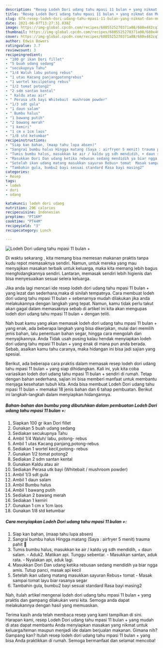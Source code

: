```yaml
---
description: "Resep Lodeh Dori udang tahu mpasi 11 bulan + yang nikmat dan Mudah Dibuat"
title: "Resep Lodeh Dori udang tahu mpasi 11 bulan + yang nikmat dan Mudah Dibuat"
slug: 674-resep-lodeh-dori-udang-tahu-mpasi-11-bulan-yang-nikmat-dan-mudah-dibuat
date: 2021-06-07T13:27:31.038Z
image: https://img-global.cpcdn.com/recipes/6805525270371a08/680x482cq70/lodeh-dori-udang-tahu-mpasi-11-bulan-foto-resep-utama.jpg
thumbnail: https://img-global.cpcdn.com/recipes/6805525270371a08/680x482cq70/lodeh-dori-udang-tahu-mpasi-11-bulan-foto-resep-utama.jpg
cover: https://img-global.cpcdn.com/recipes/6805525270371a08/680x482cq70/lodeh-dori-udang-tahu-mpasi-11-bulan-foto-resep-utama.jpg
author: Edwin Bowers
ratingvalue: 3.7
reviewcount: 3
recipeingredient:
- "100 gr ikan Dori fillet"
- "5 buah udang sedang"
- "secukupnya Tahu"
- "1/4 Waluh labu potong rebus"
- "1 utas Kacang panjangpotongrebus"
- "1 wortel kecilpotong rebus"
- "1/2 tomat potong2"
- "2 sdm santan kental"
- " Kaldu atau air"
- " Perasa utk bayi Whitebait  mushroom powder"
- "1/3 sdt gula"
- "1 daun salam"
- " Bumbu halus"
- "1 bawang putih"
- "2 bawang merah"
- "1 kemiri"
- "1 cm x 1cm laos"
- "1/8 std ketumbar"
recipeinstructions:
- "Siap kan bahan, (maap tahu lupa absen)"
- "Sangrai bumbu halus Hingga matang (Saya : airfryer 5 menit) trauma pahit 😬"
- "Tumis bumbu halus, masukkan ke air / kaldu yg sdh mendidih, + daun salam. Aduk2. Matikan api. Tunggu sebentar. Masukkan santan, aduk rata. Nyalakan api, aduk lagi."
- "Masukkan Dori Dan udang ketika rebusan sedang mendidih ya biar ngga amis. Tutup panci, masak api kecil"
- "Setelah ikan udang matang masukkan sayuran Rebus+ tomat  Masak sampai tomat layu biar rasanya segar"
- "Tambahin gula, bumbu2 bayi sesuai standard Rasa bayi masing2"
categories:
- Resep
tags:
- lodeh
- dori
- udang

katakunci: lodeh dori udang 
nutrition: 296 calories
recipecuisine: Indonesian
preptime: "PT16M"
cooktime: "PT44M"
recipeyield: "3"
recipecategory: Lunch

---
```



![Lodeh Dori udang tahu mpasi 11 bulan +](https://img-global.cpcdn.com/recipes/6805525270371a08/680x482cq70/lodeh-dori-udang-tahu-mpasi-11-bulan-foto-resep-utama.jpg)

Di waktu  sekarang , kita memang bisa memesan makanan praktis tanpa kudu repot memasaknya sendiri. Namun, untuk mereka yang mau menyajikan masakan terbaik untuk keluarga, maka kita memang lebih bagus menghidangkannya sendiri. Lantaran, memasak sendiri lebih higienis dan bisa menyesuaikan sesuai selera keluarga.

Jika anda lagi mencari ide resep lodeh dori udang tahu mpasi 11 bulan + yang lezat dan sederhana,maka di sinilah tempatnya. Cara membuat lodeh dori udang tahu mpasi 11 bulan +  sebenarnya mudah dilakukan jika anda melakukannya dengan langkah yang tepat. Namun, kamu tidak perlu takut akan gagal dalam memasaknya 
sebab di artikel ini kita akan mengupas lodeh dori udang tahu mpasi 11 bulan + dengan teliti.  



Nah buat kamu yang akan memasak lodeh dori udang tahu mpasi 11 bulan + yang enak, ada beberapa langkah yang bisa dikerjakan, mulai dari memilih jenis bahan, lalu penentuan bahan segar, hingga cara mengolah dan menyajikannya. Anda Tidak usah pusing kalau hendak menyiapkan lodeh dori udang tahu mpasi 11 bulan + yang enak di mana pun anda berada. Sebab, asalkan kamu  tahu caranya, maka hidangan ini bisa jadi sajian yang spesial.

Berikut, ada beberapa cara praktis  dalam memasak resep lodeh dori udang tahu mpasi 11 bulan + yang siap dihidangkan. Kali ini, yuk kita coba variasikan lodeh dori udang tahu mpasi 11 bulan + sendiri di rumah. Tetap dengan bahan sederhana, sajian ini bisa memberi manfaat untuk membantu menjaga kesehatan tubuh kita. Anda bisa membuat Lodeh Dori udang tahu mpasi 11 bulan + memakai 18 jenis bahan dan 6 tahap pembuatan. Berikut ini langkah-langkah dalam menyiapkan hidangannya.

<!--inarticleads1-->

##### Bahan-bahan dan bumbu yang dibutuhkan dalam pembuatan Lodeh Dori udang tahu mpasi 11 bulan +:

1. Siapkan 100 gr ikan Dori fillet
1. Gunakan 5 buah udang sedang
1. Sediakan secukupnya Tahu
1. Ambil 1/4 Waluh/ labu, potong- rebus
1. Ambil 1 utas Kacang panjang,potong-rebus
1. Sediakan 1 wortel kecil,potong- rebus
1. Gunakan 1/2 tomat potong2
1. Sediakan 2 sdm santan kental
1. Gunakan  Kaldu atau air
1. Sediakan  Perasa utk bayi (Whitebait / mushroom powder)
1. Ambil 1/3 sdt gula
1. Ambil 1 daun salam
1. Ambil  Bumbu halus
1. Ambil 1 bawang putih
1. Sediakan 2 bawang merah
1. Sediakan 1 kemiri
1. Gunakan 1 cm x 1cm laos
1. Gunakan 1/8 std ketumbar




<!--inarticleads2-->

##### Cara menyiapkan Lodeh Dori udang tahu mpasi 11 bulan +:

1. Siap kan bahan, (maap tahu lupa absen)
1. Sangrai bumbu halus Hingga matang (Saya : airfryer 5 menit) trauma pahit 😬
1. Tumis bumbu halus, masukkan ke air / kaldu yg sdh mendidih, + daun salam. - Aduk2. Matikan api. Tunggu sebentar. - Masukkan santan, aduk rata. - Nyalakan api, aduk lagi.
1. Masukkan Dori Dan udang ketika rebusan sedang mendidih ya biar ngga amis. Tutup panci, masak api kecil
1. Setelah ikan udang matang masukkan sayuran Rebus+ tomat  - Masak sampai tomat layu biar rasanya segar
1. Tambahin gula, bumbu2 bayi sesuai standard Rasa bayi masing2




Nah, itulah artikel mengenai  lodeh dori udang tahu mpasi 11 bulan +  yang praktis dan gampang dilakukan versi kita. Semoga anda dapat melakukannya dengan hasil yang memuaskan. 

Terima kasih anda telah membaca resep yang kami tampilkan di sini. Harapan kami, resep  Lodeh Dori udang tahu mpasi 11 bulan + yang mudah di atas dapat membantu Anda menyiapkan masakan yang nikmat untuk keluarga/teman maupun menjadi ide dalam berjualan makanan. Gimana nih? Gampang kan? Itulah resep lodeh dori udang tahu mpasi 11 bulan + yang bisa Anda praktikkan di rumah. Semoga bermanfaat dan selamat mencoba!

